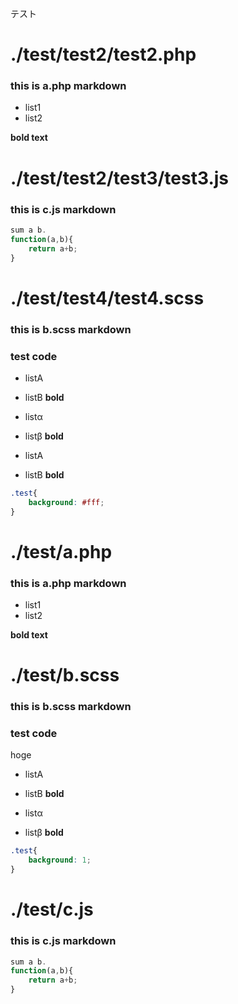 テスト

<!-- mdnize[test/test2]: -->

# ./test/test2/test2.php

### this is a.php markdown
- list1
- list2

**bold text**


# ./test/test2/test3/test3.js

### this is c.js markdown
```js
sum a b.
function(a,b){
	return a+b;
}

```

<!-- :mdnize -->

<!-- mdnize[./test/test4]: -->

# ./test/test4/test4.scss

### this is b.scss markdown
### test code
- listA
- listB
**bold**

- listα
- listβ
**bold**

- listA
- listB
**bold**

```scss
.test{
	background: #fff;
}

```

<!-- :mdnize -->

<!-- mdnize: -->

# ./test/a.php

### this is a.php markdown
- list1
- list2

**bold text**


# ./test/b.scss

### this is b.scss markdown
### test code
hoge

- listA
- listB
**bold**

- listα
- listβ
**bold**

```scss
.test{
	background: 1;
}

```

# ./test/c.js

### this is c.js markdown
```js
sum a b.
function(a,b){
	return a+b;
}

```

<!-- :mdnize -->